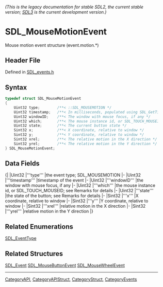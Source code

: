 ###### (This is the legacy documentation for stable SDL2, the current stable version; [SDL3](https://wiki.libsdl.org/SDL3/) is the current development version.)
# SDL_MouseMotionEvent

Mouse motion event structure (event.motion.*)

## Header File

Defined in [SDL_events.h](https://github.com/libsdl-org/SDL/blob/SDL2/include/SDL_events.h)

## Syntax

```c
typedef struct SDL_MouseMotionEvent
{
    Uint32 type;        /**< ::SDL_MOUSEMOTION */
    Uint32 timestamp;   /**< In milliseconds, populated using SDL_GetTicks() */
    Uint32 windowID;    /**< The window with mouse focus, if any */
    Uint32 which;       /**< The mouse instance id, or SDL_TOUCH_MOUSEID */
    Uint32 state;       /**< The current button state */
    Sint32 x;           /**< X coordinate, relative to window */
    Sint32 y;           /**< Y coordinate, relative to window */
    Sint32 xrel;        /**< The relative motion in the X direction */
    Sint32 yrel;        /**< The relative motion in the Y direction */
} SDL_MouseMotionEvent;
```

## Data Fields

{|
|Uint32
|'''type'''
|the event type; SDL_MOUSEMOTION
|-
|Uint32
|'''timestamp'''
|timestamp of the event
|-
|Uint32
|'''windowID'''
|the window with mouse focus, if any
|-
|Uint32
|'''which'''
|the mouse instance id, or SDL_TOUCH_MOUSEID; see Remarks for details
|-
|Uint32
|'''state'''
|the state of the button; see Remarks for details
|-
|Sint32
|'''x'''
|X coordinate, relative to window
|-
|Sint32
|'''y'''
|Y coordinate, relative to window
|-
|Sint32
|'''xrel'''
|relative motion in the X direction
|-
|Sint32
|'''yrel'''
|relative motion in the Y direction
|}

## Related Enumerations

[SDL_EventType](SDL_EventType)

## Related Structures

[SDL_Event](SDL_Event)
[SDL_MouseButtonEvent](SDL_MouseButtonEvent)
[SDL_MouseWheelEvent](SDL_MouseWheelEvent)

----
[CategoryAPI](CategoryAPI), [CategoryAPIStruct](CategoryAPIStruct), [CategoryStruct](CategoryStruct), [CategoryEvents](CategoryEvents)


